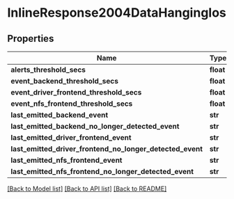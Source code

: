 # InlineResponse2004DataHangingIos

## Properties
Name | Type | Description | Notes
------------ | ------------- | ------------- | -------------
**alerts_threshold_secs** | **float** |  | [optional] 
**event_backend_threshold_secs** | **float** |  | [optional] 
**event_driver_frontend_threshold_secs** | **float** |  | [optional] 
**event_nfs_frontend_threshold_secs** | **float** |  | [optional] 
**last_emitted_backend_event** | **str** |  | [optional] 
**last_emitted_backend_no_longer_detected_event** | **str** |  | [optional] 
**last_emitted_driver_frontend_event** | **str** |  | [optional] 
**last_emitted_driver_frontend_no_longer_detected_event** | **str** |  | [optional] 
**last_emitted_nfs_frontend_event** | **str** |  | [optional] 
**last_emitted_nfs_frontend_no_longer_detected_event** | **str** |  | [optional] 

[[Back to Model list]](../README.md#documentation-for-models) [[Back to API list]](../README.md#documentation-for-api-endpoints) [[Back to README]](../README.md)

